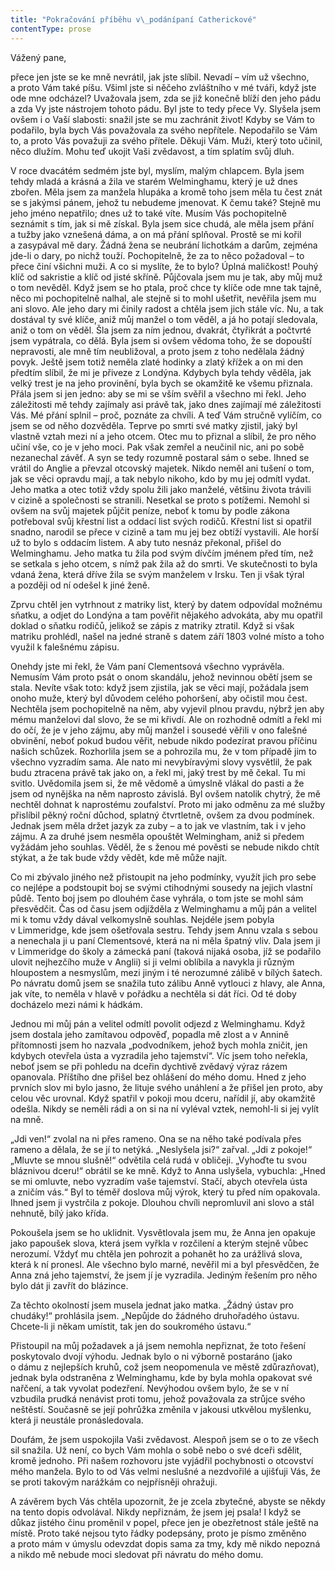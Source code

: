 ```yaml
---
title: "Pokračování příběhu v\_podánípaní Catherickové"
contentType: prose
---
```


<section>

Vážený pane,

přece jen jste se ke mně nevrátil, jak jste slíbil. Nevadí – vím už všechno, a proto Vám také píšu. Všiml jste si něčeho zvláštního v mé tváři, když jste ode mne odcházel? Uvažovala jsem, zda se již konečně blíží den jeho pádu a zda Vy jste nástrojem tohoto pádu. Byl jste to tedy přece Vy. Slyšela jsem ovšem i o Vaší slabosti: snažil jste se mu zachránit život! Kdyby se Vám to podařilo, byla bych Vás považovala za svého nepřítele. Nepodařilo se Vám to, a proto Vás považuji za svého přítele. Děkuji Vám. Muži, který toto učinil, něco dlužím. Mohu teď ukojit Vaši zvědavost, a tím splatím svůj dluh.

V roce dvacátém sedmém jste byl, myslím, malým chlap­cem. Byla jsem tehdy mladá a krásná a žila ve starém Wel­minghamu, který je už dnes zbořen. Měla jsem za manžela hlupáka a kromě toho jsem měla tu čest znát se s jakýmsi pánem, jehož tu nebudeme jmenovat. K čemu také? Stejně mu jeho jméno nepatřilo; dnes už to také víte. Musím Vás pochopitelně seznámit s tím, jak si mě získal. Byla jsem sice chudá, ale měla jsem přání a tužby jako vznešená dáma, a on má přání splňoval. Prostě se mi kořil a zasypával mě dary. Žádná žena se neubrání lichotkám a darům, zejména jde-li o dary, po nichž touží. Pochopitelně, že za to něco požadoval – to přece činí všichni muži. A co si myslíte, že to bylo? Úplná maličkost! Pouhý klíč od sakristie a klíč od jisté skříně. Půjčovala jsem mu je tak, aby můj muž o tom nevěděl. Když jsem se ho ptala, proč chce ty klíče ode mne tak tajně, něco mi pochopitelně nalhal, ale stejně si to mohl ušetřit, nevěřila jsem mu ani slovo. Ale jeho dary mi činily radost a chtěla jsem jich stále víc. Nu, a tak dostával ty své klíče, aniž můj manžel o tom věděl, a já ho potají sledovala, aniž o tom on věděl. Šla jsem za ním jednou, dvakrát, čtyřikrát a počtvrté jsem vypátrala, co dělá. Byla jsem si ovšem vědoma toho, že se dopouští nepravosti, ale mně tím neubližoval, a proto jsem z toho nedělala žádný povyk. Ještě jsem totiž neměla zlaté hodinky a zlatý křížek a on mi den předtím slíbil, že mi je přiveze z Londýna. Kdybych byla tehdy věděla, jak velký trest je na jeho provinění, byla bych se okamžitě ke všemu přiznala. Přála jsem si jen jedno: aby se mi se vším svěřil a všechno mi řekl. Jeho záležitosti mě tehdy zajímaly asi právě tak, jako dnes zajímají mé záležitosti Vás. Mé přání splnil – proč, poznáte za chvíli. A teď Vám stručně vylíčím, co jsem se od něho dozvěděla. Teprve po smrti své matky zjistil, jaký byl vlastně vztah mezi ní a jeho otcem. Otec mu to přiznal a slíbil, že pro něho učiní vše, co je v jeho moci. Pak však zemřel a neučinil nic, ani po sobě nezanechal závěť. A syn se tedy rozumně postaral sám o sebe. Ihned se vrátil do Anglie a převzal otcovský majetek. Nikdo neměl ani tušení o tom, jak se věci opravdu mají, a tak nebylo nikoho, kdo by mu jej odmítl vydat. Jeho matka a otec totiž vždy spolu žili jako manželé, většinu života trávili v cizině a společnosti se stranili. Nesetkal se proto s potížemi. Nemohl si ovšem na svůj majetek půjčit peníze, neboť k tomu by podle zákona potřeboval svůj křestní list a oddací list svých rodičů. Křestní list si opatřil snadno, narodil se přece v cizině a tam mu jej bez obtíží vystavili. Ale horší už to bylo s oddacím listem. A aby tuto nesnáz překonal, přišel do Welminghamu. Jeho matka tu žila pod svým dívčím jménem před tím, než se setkala s jeho otcem, s nímž pak žila až do smrti. Ve skutečnosti to byla vdaná žena, která dříve žila se svým manželem v Irsku. Ten ji však týral a později od ní odešel k jiné ženě.

Zprvu chtěl jen vytrhnout z matriky list, který by datem odpovídal možnému sňatku, a odjet do Londýna a tam pověřit nějakého advokáta, aby mu opatřil doklad o sňatku rodičů, jelikož se zápis z matriky ztratil. Když si však matriku prohlédl, našel na jedné straně s datem září 1803 volné místo a toho využil k falešnému zápisu.

Onehdy jste mi řekl, že Vám paní Clementsová všechno vyprávěla. Nemusím Vám proto psát o onom skandálu, jehož nevinnou obětí jsem se stala. Nevíte však toto: když jsem zjistila, jak se věci mají, požádala jsem onoho muže, který byl důvodem celého pohoršení, aby očistil mou čest. Nechtěla jsem pochopitelně na něm, aby vyjevil plnou pravdu, nýbrž jen aby mému manželovi dal slovo, že se mi křivdí. Ale on rozhodně odmítl a řekl mi do očí, že je v jeho zájmu, aby můj manžel i sousedé věřili v ono falešné obvinění, neboť pokud budou věřit, nebude nikdo podezírat pravou příčinu našich schůzek. Rozhorlila jsem se a pohrozila mu, že v tom případě jim to všechno vyzradím sama. Ale nato mi nevybíravými slovy vysvětlil, že pak budu ztracena právě tak jako on, a řekl mi, jaký trest by mě čekal. Tu mi svitlo. Uvědomila jsem si, že mě vědomě a úmyslně vlákal do pasti a že jsem od nynějška na něm naprosto závislá. Byl ovšem natolik chytrý, že mě nechtěl dohnat k naprostému zoufalství. Proto mi jako odměnu za mé služby přislíbil pěkný roční důchod, splatný čtvrtletně, ovšem za dvou podmínek. Jednak jsem měla držet jazyk za zuby – a to jak ve vlastním, tak i v jeho zájmu. A za druhé jsem nesměla opouštět Welmingham, aniž si předem vyžádám jeho souhlas. Věděl, že s ženou mé pověsti se nebude nikdo chtít stýkat, a že tak bude vždy vědět, kde mě může najít.

Co mi zbývalo jiného než přistoupit na jeho podmínky, využít jich pro sebe co nejlépe a podstoupit boj se svými ctihodnými sousedy na jejich vlastní půdě. Tento boj jsem po dlouhém čase vyhrála, o tom jste se mohl sám přesvědčit. Čas od času jsem odjížděla z Welminghamu a můj pán a velitel mi k tomu vždy dával velkomyslně souhlas. Nejdéle jsem pobyla v Limmeridge, kde jsem ošetřovala sestru. Tehdy jsem Annu vzala s sebou a nenechala ji u paní Clementsové, která na ni měla špatný vliv. Dala jsem ji v Limmeridge do školy a zámecká paní (taková nijaká osoba, jíž se podařilo ulovit nejhezčího muže v Anglii) si ji velmi oblíbila a navykla ji různým hloupostem a nesmyslům, mezi jiným i té nerozumné zálibě v bílých šatech. Po návratu domů jsem se snažila tuto zálibu Anně vytlouci z hlavy, ale Anna, jak víte, to neměla v hlavě v pořádku a nechtěla si dát říci. Od té doby docházelo mezi námi k hádkám.

Jednou mi můj pán a velitel odmítl povolit odjezd z Wel­minghamu. Když jsem dostala jeho zamítavou odpověď, po­padla mě zlost a v Annině přítomnosti jsem ho nazvala „podvodníkem, jehož bych mohla zničit, jen kdybych otevřela ústa a vyzradila jeho tajemství“. Víc jsem toho neřekla, neboť jsem se při pohledu na dceřin dychtivě zvědavý výraz rázem opanovala. Příštího dne přišel bez ohlášení do mého domu. Hned z jeho prvních slov mi bylo jasno, že lituje svého unáhle­ní a že přišel jen proto, aby celou věc urovnal. Když spatřil v pokoji mou dceru, nařídil jí, aby okamžitě odešla. Nikdy se neměli rádi a on si na ní vyléval vztek, nemohl-li si jej vylít na mně.

„Jdi ven!“ zvolal na ni přes rameno. Ona se na něho také podívala přes rameno a dělala, že se jí to netýká. „Neslyšela jsi?“ zařval. „Jdi z pokoje!“ „Mluvte se mnou slušně!“ odvětila celá rudá v obličeji. „Vyhoďte tu svou bláznivou dceru!“ obrátil se ke mně. Když to Anna uslyšela, vybuchla: „Hned se mi omluvte, nebo vyzradím vaše tajemství. Stačí, abych otevřela ústa a zničím vás.“ Byl to téměř doslova můj výrok, který tu před ním opakovala. Ihned jsem ji vystrčila z pokoje. Dlouhou chvíli nepromluvil ani slovo a stál nehnutě, bílý jako křída.

Pokoušela jsem se ho uklidnit. Vysvětlovala jsem mu, že Anna jen opakuje jako papoušek slova, která jsem vyřkla v rozčilení a kterým stejně vůbec nerozumí. Vždyť mu chtěla jen pohrozit a pohanět ho za urážlivá slova, která k ní pronesl. Ale všechno bylo marné, nevěřil mi a byl přesvědčen, že Anna zná jeho tajemství, že jsem jí je vyzradila. Jediným řešením pro něho bylo dát ji zavřít do blázince.

Za těchto okolností jsem musela jednat jako matka. „Žádný ústav pro chudáky!“ prohlásila jsem. „Nepůjde do žádného druhořadého ústavu. Chcete-li ji někam umístit, tak jen do soukromého ústavu.“

Přistoupil na můj požadavek a já jsem nemohla nepřiznat, že toto řešení poskytovalo dvojí výhodu. Jednak bylo o ni výborně postaráno (jako o dámu z nejlepších kruhů, což jsem neopomenula ve městě zdůrazňovat), jednak byla odstraněna z Welminghamu, kde by byla mohla opakovat své nařčení, a tak vyvolat podezření. Nevýhodou ovšem bylo, že se v ní vzbudila prudká nenávist proti tomu, jehož považovala za strůjce svého neštěstí. Současně se její pohrůžka změnila v jakousi utkvělou myšlenku, která ji neustále pronásledovala.

Doufám, že jsem uspokojila Vaši zvědavost. Alespoň jsem se o to ze všech sil snažila. Už není, co bych Vám mohla o sobě nebo o své dceři sdělit, kromě jednoho. Při našem rozhovoru jste vyjádřil pochybnosti o otcovství mého manžela. Bylo to od Vás velmi neslušné a nezdvořilé a ujišťuji Vás, že se proti takovým narážkám co nejpřísněji ohražuji.

A závěrem bych Vás chtěla upozornit, že je zcela zbytečné, abyste se někdy na tento dopis odvolával. Nikdy nepřiznám, že jsem jej psala! I když se důkaz jistého činu proměnil v popel, přece jen je obezřetnost stále ještě na místě. Proto také nejsou tyto řádky podepsány, proto je písmo změněno a proto mám v úmyslu odevzdat dopis sama za tmy, kdy mě nikdo nepozná a nikdo mě nebude moci sledovat při návratu do mého domu.

</section>
